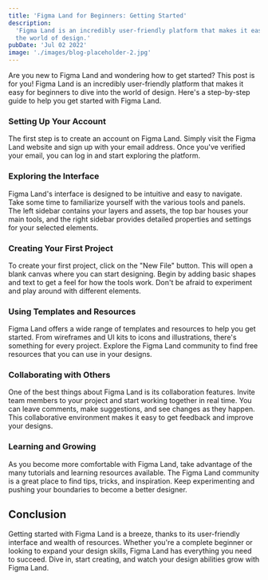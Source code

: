 ```yaml
---
title: 'Figma Land for Beginners: Getting Started'
description:
  'Figma Land is an incredibly user-friendly platform that makes it easy for beginners to dive into
  the world of design.'
pubDate: 'Jul 02 2022'
image: './images/blog-placeholder-2.jpg'
---
```


Are you new to Figma Land and wondering how to get started? This post is for you! Figma Land is an
incredibly user-friendly platform that makes it easy for beginners to dive into the world of design.
Here's a step-by-step guide to help you get started with Figma Land.

### Setting Up Your Account

The first step is to create an account on Figma Land. Simply visit the Figma Land website and sign
up with your email address. Once you've verified your email, you can log in and start exploring the
platform.

### Exploring the Interface

Figma Land's interface is designed to be intuitive and easy to navigate. Take some time to
familiarize yourself with the various tools and panels. The left sidebar contains your layers and
assets, the top bar houses your main tools, and the right sidebar provides detailed properties and
settings for your selected elements.

### Creating Your First Project

To create your first project, click on the "New File" button. This will open a blank canvas where
you can start designing. Begin by adding basic shapes and text to get a feel for how the tools work.
Don't be afraid to experiment and play around with different elements.

### Using Templates and Resources

Figma Land offers a wide range of templates and resources to help you get started. From wireframes
and UI kits to icons and illustrations, there's something for every project. Explore the Figma Land
community to find free resources that you can use in your designs.

### Collaborating with Others

One of the best things about Figma Land is its collaboration features. Invite team members to your
project and start working together in real time. You can leave comments, make suggestions, and see
changes as they happen. This collaborative environment makes it easy to get feedback and improve
your designs.

### Learning and Growing

As you become more comfortable with Figma Land, take advantage of the many tutorials and learning
resources available. The Figma Land community is a great place to find tips, tricks, and
inspiration. Keep experimenting and pushing your boundaries to become a better designer.

## Conclusion

Getting started with Figma Land is a breeze, thanks to its user-friendly interface and wealth of
resources. Whether you're a complete beginner or looking to expand your design skills, Figma Land
has everything you need to succeed. Dive in, start creating, and watch your design abilities grow
with Figma Land.
